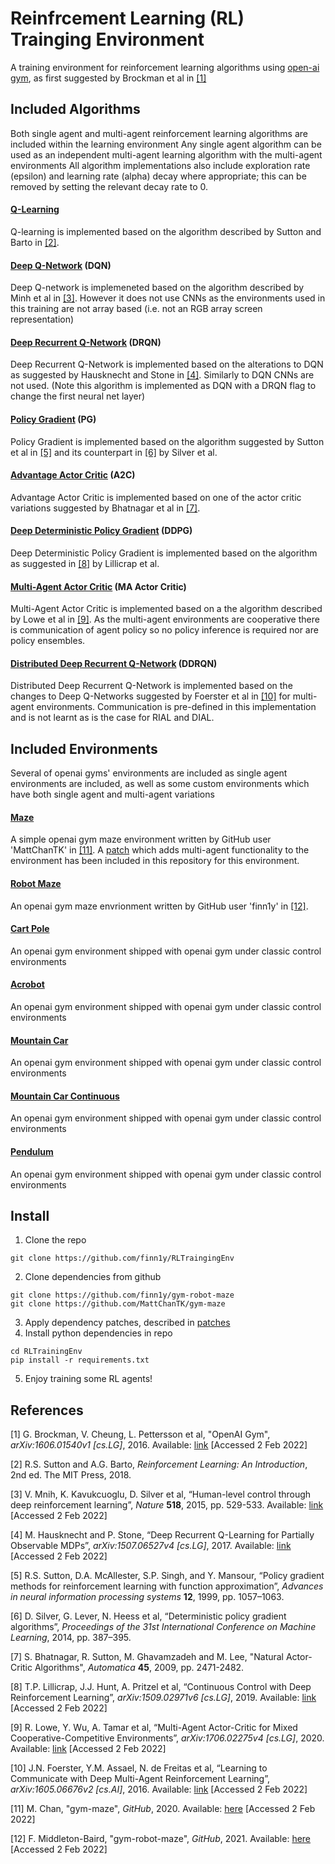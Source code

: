 # Reinfrcement Learning (RL) Trainging Environment

A training environment for reinforcement learning algorithms using [open-ai gym](https://gym.openai.com/), as first suggested by Brockman et al in [[1]](#1)

## Included Algorithms

Both single agent and multi-agent reinforcement learning algorithms are included within the learning environment
Any single agent algorithm can be used as an independent multi-agent learning algorithm with the multi-agent environments
All algorithm implementations also include exploration rate (epsilon) and learning rate (alpha) decay where appropriate;
this can be removed by setting the relevant decay rate to 0.

#### [Q-Learning](algorithms/qlearning.py)

Q-learning is implemented based on the algorithm described by Sutton and Barto in [[2]](#2).

#### [Deep Q-Network](algorithms/dqn.py) (DQN)

Deep Q-network is implemeneted based on the algorithm described by Minh et al in [[3]](#3).
However it does not use CNNs as the environments used in this training are not array based 
(i.e. not an RGB array screen representation) 

#### [Deep Recurrent Q-Network](algorithms/dqn.py) (DRQN)

Deep Recurrent Q-Network is implemented based on the alterations to DQN as suggested by Hausknecht and Stone in [[4]](#4). 
Similarly to DQN CNNs are not used. (Note this algorithm is implemented as DQN with a DRQN flag to change the first neural net layer)

#### [Policy Gradient](algorihms/policy_grad.py) (PG)

Policy Gradient is implemented based on the algorithm suggested by Sutton et al in [[5]](#5) 
and its counterpart in [[6]](#6) by Silver et al.

#### [Advantage Actor Critic](algorithms/actor_critic.py) (A2C)

Advantage Actor Critic is implemented based on one of the actor critic variations suggested by Bhatnagar et al in [[7]](#7).

#### [Deep Deterministic Policy Gradient](algorithms/ddpg.py) (DDPG)

Deep Deterministic Policy Gradient is implemented based on the algorithm as suggested in [[8]](#8) by Lillicrap et al.

#### [Multi-Agent Actor Critic](algorithms/ma_actor_critic.py) (MA Actor Critic)

Multi-Agent Actor Critic is implemented based on a the algorithm described by Lowe et al in [[9]](#9). 
As the multi-agent environments are cooperative there is communication of agent policy so no policy inference is required 
nor are policy ensembles.

#### [Distributed Deep Recurrent Q-Network](algorithms/ddrqn.py) (DDRQN)

Distributed Deep Recurrent Q-Network is implemented based on the changes to Deep Q-Networks suggested by Foerster et al in [[10]](#10) 
for multi-agent environments. Communication is pre-defined in this implementation and is not learnt as is the case for RIAL and DIAL. 

## Included Environments

Several of openai gyms' environments are included as single agent environments are included, as well as some custom 
environments which have both single agent and multi-agent variations

#### [Maze](https://github.com/MattChanTK/gym-maze)

A simple openai gym maze environment written by GitHub user 'MattChanTK' in [[11]](#11). A [patch](patches/gym_maze_multi_agent.patch)
which adds multi-agent functionality to the environment has been included in this repository for this environment.

#### [Robot Maze](https://github.com/finn1y/gym-robot-maze)

An openai gym maze envrionment written by GitHub user 'finn1y' in [[12]](#12).  

#### [Cart Pole](https://gym.openai.com/envs/CartPole-v1/)

An openai gym environment shipped with openai gym under classic control environments

#### [Acrobot](https://gym.openai.com/envs/Acrobot-v1/)

An openai gym environment shipped with openai gym under classic control environments

#### [Mountain Car](https://gym.openai.com/envs/MountainCar-v0/)

An openai gym environment shipped with openai gym under classic control environments

#### [Mountain Car Continuous](https://gym.openai.com/envs/MountainCarContinuous-v0/)

An openai gym environment shipped with openai gym under classic control environments

#### [Pendulum](https://gym.openai.com/envs/Pendulum-v0/)

An openai gym environment shipped with openai gym under classic control environments

## Install

1. Clone the repo
```
git clone https://github.com/finn1y/RLTraingingEnv
```
2. Clone dependencies from github
```
git clone https://github.com/finn1y/gym-robot-maze
git clone https://github.com/MattChanTK/gym-maze
```
3. Apply dependency patches, described in [patches](patches/README.md)
4. Install python dependencies in repo
```
cd RLTrainingEnv
pip install -r requirements.txt
```
5. Enjoy training some RL agents!

## References

<a id="1">[1]</a>
G. Brockman, V. Cheung, L. Pettersson et al, "OpenAI Gym", *arXiv:1606.01540v1 [cs.LG]*, 2016. Available: [link](https://arxiv.org/abs/1606.01540) [Accessed 2 Feb 2022]

<a id="2">[2]</a> 
R.S. Sutton and A.G. Barto, *Reinforcement Learning: An Introduction*, 2nd ed. The MIT Press, 2018.

<a id="3">[3]</a>
V. Mnih, K. Kavukcuoglu, D. Silver et al, “Human-level control through deep reinforcement learning”, 
*Nature* **518**, 2015, pp. 529-533. Available: 
[link](https://www.datascienceassn.org/sites/default/files/Human-level%20Control%20Through%20Deep%20Reinforcement%20Learning.pdf) [Accessed 2 Feb 2022]

<a id="4">[4]</a>
M. Hausknecht and P. Stone, “Deep Recurrent Q-Learning for Partially Observable MDPs”, 
*arXiv:1507.06527v4 [cs.LG]*, 2017. Available: [link](https://arxiv.org/abs/1507.06527) [Accessed 2 Feb 2022]

<a id="5">[5]</a>
R.S. Sutton, D.A. McAllester, S.P. Singh, and Y. Mansour, “Policy gradient methods for reinforcement learning with function approximation”, 
*Advances in neural information processing systems* **12**, 1999, pp. 1057–1063.

<a id="6">[6]</a>
D. Silver, G. Lever, N. Heess et al, “Deterministic policy gradient algorithms”, 
*Proceedings of the 31st International Conference on Machine Learning*, 2014, pp. 387–395.

<a id="7">[7]</a>
S. Bhatnagar, R. Sutton, M. Ghavamzadeh and M. Lee, "Natural Actor-Critic Algorithms", 
*Automatica* **45**, 2009, pp. 2471-2482.

<a id="8">[8]</a>
T.P. Lillicrap, J.J. Hunt, A. Pritzel et al, “Continuous Control with Deep Reinforcement Learning”, 
*arXiv:1509.02971v6 [cs.LG]*, 2019. Available: [link](https://arxiv.org/abs/1509.02971) [Accessed 2 Feb 2022]

<a id="9">[9]</a>
R. Lowe, Y. Wu, A. Tamar et al, “Multi-Agent Actor-Critic for Mixed Cooperative-Competitive Environments”, 
*arXiv:1706.02275v4 [cs.LG]*, 2020. Available: [link](https://arxiv.org/abs/1706.02275v4) [Accessed 2 Feb 2022]

<a id="10">[10]</a>
J.N. Foerster, Y.M. Assael, N. de Freitas et al, “Learning to Communicate with Deep Multi-Agent Reinforcement Learning”, 
*arXiv:1605.06676v2 [cs.AI]*, 2016. Available: [link](https://arxiv.org/abs/1605.06676v2) [Accessed 2 Feb 2022]

<a id="11">[11]</a>
M. Chan, "gym-maze", *GitHub*, 2020. Available: [here](https://github.com/MattChanTK/gym-maze) [Accessed 2 Feb 2022]

<a id="12">[12]</a>
F. Middleton-Baird, "gym-robot-maze", *GitHub*, 2021. Available: [here](https://github.com/finn1y/gym-robot-maze) [Accessed 2 Feb 2022]
